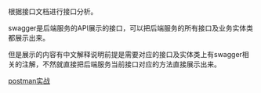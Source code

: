 根据接口文档进行接口分析。

swagger是后端服务的API展示的接口，可以把后端服务的所有接口及业务实体类都展示出来。

但是展示的内容有中文解释说明前提是需要对应的接口及实体类上有swagger相关的注解，不然就直接把后端服务当前接口对应的方法直接展示出来。



[postman实战](https://note.youdao.com/ynoteshare/index.html?id=bab907f77b6f1bfc7320021546f04d30&type=notebook&_time=1680274436754#/WEB6f63bb7ad37c763c5f2ce158035ccf37)
